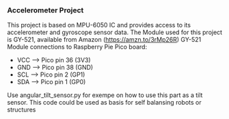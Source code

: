 ### Accelerometer Project

This project is based on MPU-6050 IC and provides access to its accelerometer and gyroscope sensor data. The Module used for this project is GY-521, available from Amazon (https://amzn.to/3rMp26R)
GY-521 Module connections to Raspberry Pie Pico board:

- VCC --> Pico pin 36 (3V3)
- GND --> Pico pin 38 (GND)
- SCL --> Pico pin 2 (GP1)
- SDA --> Pico pin 1 (GP0)

Use angular_tilt_sensor.py for exempe on how to use this part as a tilt sensor. This code could be used as basis for self balansing robots or structures

